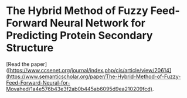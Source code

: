 # The Hybrid Method of Fuzzy Feed-Forward Neural Network for Predicting Protein Secondary Structure
[Read the paper]([https://www.ccsenet.org/journal/index.php/cis/article/view/20614](https://www.semanticscholar.org/paper/The-Hybrid-Method-of-Fuzzy-Feed-Forward-Neural-for-Movahed/1a4e576b43e3f2ab0b445ab6095d9ea210209fcd).

